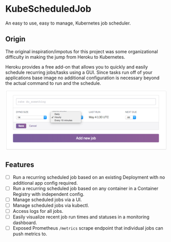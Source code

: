 # KubeScheduledJob
An easy to use, easy to manage, Kubernetes job scheduler.

## Origin

The original inspiration/impotus for this project was some organizational difficulty in making the jump from Heroku to Kubernetes. 

Heroku provides a free add-on that allows you to quickly and easily schedule recurring jobs/tasks using a GUI. Since tasks run off of your applications base image no additional configuration is necessary beyond the actual command to run and the schedule. 

![heroku-scheduler](images/heroku-scheduler.png)

## Features

- [ ] Run a recurring scheduled job based on an existing Deployment with no additional app config required.
- [ ] Run a recurring scheduled job based on any container in a Container Registry with independent config.
- [ ] Manage scheduled jobs via a UI.
- [ ] Manage scheduled jobs via kubectl.
- [ ] Access logs for all jobs.
- [ ] Easily visualize recent job run times and statuses in a monitoring dashboard.
- [ ] Exposed Prometheus `/metrics` scrape endpoint that individual jobs can push metrics to.
